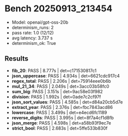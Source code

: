 # Bench 20250913_213454
- Model: openai/gpt-oss-20b
- determinism_runs: 2
- pass rate: 1.0 (12/12)
- avg latency: 3.737 s
- determinism_ok: True

## Results
- **fib_20**: PASS | 8.777s | det=c171530817c1
- **json_uppercase**: PASS | 4.934s | det=6621cdc917c4
- **regex_total**: PASS | 2.206s | det=75914eee0b6b
- **mul_21_34**: PASS | 2.049s | det=3acc03b58fc0
- **sum_big**: PASS | 3.151s | det=9ac58e03f982
- **division**: PASS | 1.992s | det=0ade7c2cf97f
- **json_sort_values**: PASS | 4.585s | det=d84a20cb5d7e
- **extract_year**: PASS | 2.376s | det=fbc7843acd86
- **lowercase**: PASS | 3.499s | det=e4ecd6fc1189
- **reverse_digits**: PASS | 3.995s | det=8f7a4cf1d8fb
- **json_merge**: PASS | 4.598s | det=a58b93f9ec7e
- **strict_bool**: PASS | 2.683s | det=5ffe533b830f